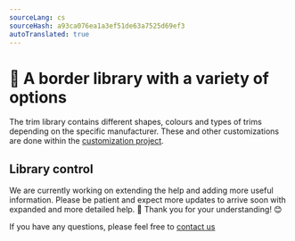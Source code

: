 ```yaml
---
sourceLang: cs
sourceHash: a93ca076ea1a3ef51de63a7525d69ef3
autoTranslated: true
---
```


# 🎨 A border library with a variety of options

The trim library contains different shapes, colours and types of trims depending on the specific manufacturer. These and other customizations are done within the [customization project](customisationProject.md).

## Library control
We are currently working on extending the help and adding more useful information. Please be patient and expect more updates to arrive soon with expanded and more detailed help. 🚀 Thank you for your understanding! 😊


If you have any questions, please feel free to [contact us](https://www.histruct.com/company/contact-us)
